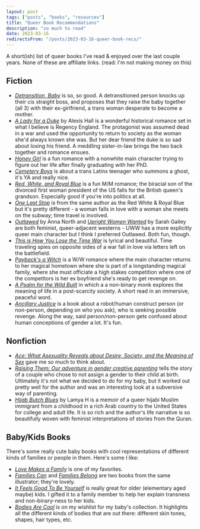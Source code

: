 ```yaml
---
layout: post
tags: ["posts", "books", "resources"]
title: "Queer Book Recommendations"
description: "so much to read"
date: 2023-03-16
redirectsFrom: "/posts/2023-03-16-queer-book-recs/"
---
```


A short(ish) list of queer books I've read & enjoyed over the last couple years. None of these are affiliate links. (read: I'm not making money on this)

## Fiction
- [_Detransition, Baby_](https://bookshop.org/books/detransition-baby/9780593133385) is so, so good. A detransitioned person knocks up their cis straight boss, and proposes that they raise the baby together (all 3) with their ex-girlfriend, a trans woman desperate to become a mother. 
- [_A Lady for a Duke_](https://bookshop.org/p/books/a-lady-for-a-duke/18934989) by Alexis Hall is a wonderful historical romance set in what I believe is Regency England. The protagonist was assumed dead in a war and used the opportunity to return to society as the woman she'd always known she was. But her dear friend the duke is so sad about losing his friend. A meddling sister-in-law brings the two back together and romance ensues.
- [_Honey Girl_](https://bookshop.org/books/honey-girl-9780778311027/9780778311027) is a fun romance with a nonwhite main character trying to figure out her life after finally graduating with her PhD.
- [_Cemetery Boys_](https://bookshop.org/books/cemetery-boys-9781432889265/9781250250469) is about a trans Latinx teenager who summons a ghost, it's YA and really nice. 
- [_Red, White, and Royal Blue_](https://bookshop.org/books/red-white-royal-blue/9781250316776) is a fun M/M romance; the biracial son of the divorced first woman president of the US falls for the British queen's grandson. Especially good if you're into politics at all.
- [_One Last Stop_](https://bookshop.org/books/one-last-stop/9781250244499) is from the same author as the Red White & Royal Blue but it's pretty different - a woman falls in love with a woman she meets on the subway; time travel is involved.
- [_Outlawed_](https://bookshop.org/books/outlawed-9781635575422/9781635575422) by Anna North and [_Upright Women Wanted_](https://bookshop.org/books/upright-women-wanted/9781250213587) by Sarah Gailey are both feminist, queer-adjacent westerns - UWW has a more explicitly queer main character but I think I preferred Outlawed. Both fun, though.
- [_This is How You Lose the Time War_](https://bookshop.org/books/this-is-how-you-lose-the-time-war/9781534430990) is lyrical and beautiful. Time traveling spies on opposite sides of a war fall in love via letters left on the battlefield. 
- [_Payback's a Witch_](https://bookshop.org/books/payback-s-a-witch/9780593336069) is a W/W romance where the main character returns to her magical hometown where she is part of a longstanding magical family, where she must officiate a high stakes competition where one of the competitors is her ex boyfriend she's ready to get revenge on. 
- [_A Psalm for the Wild Built_](https://bookshop.org/books/a-psalm-for-the-wild-built/9781250236210) in which a a non-binary monk explores the meaning of life in a post-scarcity society. A short read in an immersive, peaceful word.
- [_Ancillary Justice_](https://bookshop.org/p/books/ancillary-justice-ann-leckie/110863) is a book about a robot/human construct person (or non-person, depending on who you ask), who is seeking possible revenge. Along the way, said person/non-person gets confused about human conceptions of gender a lot. It's fun.

## Nonfiction
- [_Ace: What Asexuality Reveals about Desire, Society, and the Meaning of Sex_](https://bookshop.org/books/ace-what-asexuality-reveals-about-desire-society-and-the-meaning-of-sex-9781662036811/9780807013793) gave me so much to think about. 
- [_Raising Them: Our adventure in gender creative parenting_](https://bookshop.org/books/raising-them-our-adventure-in-gender-creative-parenting/9781542003674) tells the story of a couple who chose to not assign a gender to their child at birth. Ultimately it's not what we decided to do for my baby, but it worked out pretty well for the author and was an interesting look at a subversive way of parenting. 
- [_Hijab Butch Blues_](https://bookshop.org/p/books/hijab-butch-blues-a-memoir-lamya-h/18490165) by Lamya H is a memoir of a queer hijabi Muslim immigrant from a childhood in a rich Arab country to the United States for college and adult life. It is so rich and the author's life narrative is so beautifully woven with feminist interpretations of stories from the Quran.

## Baby/Kids Books

There's some really cute baby books with cool representations of different kinds of families or people in them. Here's some I like: 

- [_Love Makes a Family_](https://bookshop.org/books/love-makes-a-family-9780525554226/9780525554226) is one of my favorites.
- [_Families Can_](https://bookshop.org/books/families-can/9780593223659) and [_Families Belong_](https://bookshop.org/books/families-belong/9780593222768) are two books from the same illustrator; they're lovely.
- [_It Feels Good To Be Yourself_](https://bookshop.org/books/it-feels-good-to-be-yourself-a-book-about-gender-identity/9781250302953) is really great for older (elementary aged maybe) kids. I gifted it to a family member to help her explain transness and non-binary-ness to her kids. 
- [_Bodies Are Cool_](https://bookshop.org/books/bodies-are-cool/9780593112625) is on my wishlist for my baby's collection. It highlights all the different kinds of bodies that are out there: different skin tones, shapes, hair types, etc. 


